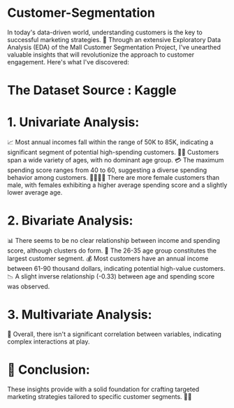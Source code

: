 # Customer-Segmentation
In today's data-driven world, understanding customers is the key to successful marketing strategies. 🎯 Through an extensive Exploratory Data Analysis (EDA) of the Mall Customer Segmentation Project, I've unearthed valuable insights that will revolutionize the approach to customer engagement. Here's what I've discovered:

# The Dataset Source : Kaggle

# 1. Univariate Analysis:

📈 Most annual incomes fall within the range of 50K to 85K, indicating a significant segment of potential high-spending customers.
👵👴 Customers span a wide variety of ages, with no dominant age group.
💳 The maximum spending score ranges from 40 to 60, suggesting a diverse spending behavior among customers.
👩‍🦰👨‍🦰 There are more female customers than male, with females exhibiting a higher average spending score and a slightly lower average age.

# 2. Bivariate Analysis:

📊 There seems to be no clear relationship between income and spending score, although clusters do form.
👥 The 26-35 age group constitutes the largest customer segment.
💰 Most customers have an annual income between 61-90 thousand dollars, indicating potential high-value customers.
📉 A slight inverse relationship (-0.33) between age and spending score was observed.

# 3. Multivariate Analysis:

🔄 Overall, there isn't a significant correlation between variables, indicating complex interactions at play.




# 🌟 Conclusion:

These insights provide with a solid foundation for crafting targeted marketing strategies tailored to specific customer segments. 💼💡 
